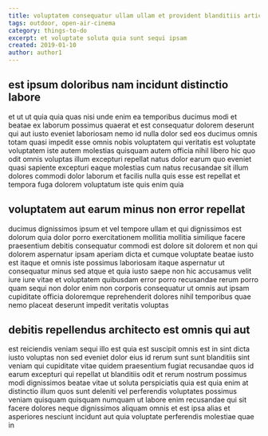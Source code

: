 ```yaml
---
title: voluptatem consequatur ullam ullam et provident blanditiis article 7147
tags: outdoor, open-air-cinema
category: things-to-do
excerpt: et voluptate soluta quia sunt sequi ipsam
created: 2019-01-10
author: author1
---
```


## est ipsum doloribus nam incidunt distinctio labore

et ut ut quia quia quas nisi unde enim ea temporibus ducimus modi et beatae ex laborum possimus quaerat et est consequatur dolorem deserunt qui aut iusto eveniet laboriosam nemo id nulla dolor sed eos ducimus omnis totam quasi impedit esse omnis nobis voluptatem qui veritatis est voluptate voluptatem iste autem molestias quisquam autem officia nihil libero hic quo odit omnis voluptas illum excepturi repellat natus dolor earum quo eveniet quasi sapiente excepturi eaque molestias cum natus recusandae sit illum dolores commodi dolor laborum et facilis nulla quis esse est repellat et tempora fuga dolorem voluptatum iste quis enim quia

## voluptatem aut earum minus non error repellat

ducimus dignissimos ipsum et vel tempore ullam et qui dignissimos est dolorum quia dolor porro exercitationem mollitia mollitia similique facere praesentium debitis consequatur commodi est dolore sit dolorem et non qui dolorem aspernatur ipsam aperiam dicta et cumque voluptate beatae iusto est itaque et omnis iste possimus laboriosam itaque aspernatur ut consequatur minus sed atque et quia iusto saepe non hic accusamus velit iure iure vitae et voluptatem quibusdam error porro recusandae rerum porro quam sequi non dolor enim non corporis consequatur ut omnis aut ipsam cupiditate officia doloremque reprehenderit dolores nihil temporibus quae nemo placeat deserunt impedit veritatis voluptas

## debitis repellendus architecto est omnis qui aut

est reiciendis veniam sequi illo est quia est suscipit omnis est in sint dicta iusto voluptas non sed eveniet dolor eius id rerum sunt sunt blanditiis sint veniam qui cupiditate vitae quidem praesentium fugiat recusandae quos id earum excepturi qui repellat ut blanditiis odit et rerum nostrum possimus modi dignissimos beatae vitae ut soluta perspiciatis quia est quia enim at distinctio illum quos sunt deleniti vel perferendis voluptates possimus veniam quisquam quisquam numquam ut labore enim recusandae qui sit facere dolores neque dignissimos aliquam omnis et est ipsa alias et asperiores nesciunt incidunt aut quia voluptate perferendis molestiae quae in

